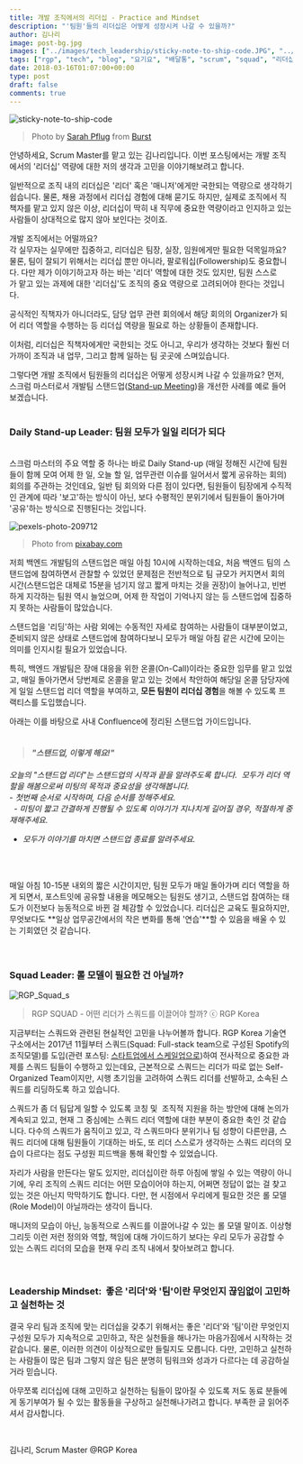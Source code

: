 ```yaml
---
title: 개발 조직에서의 리더십 - Practice and Mindset
description: "'팀원'들의 리더십은 어떻게 성장시켜 나갈 수 있을까?"
author: 김나리
image: post-bg.jpg
images: ["../images/tech_leadership/sticky-note-to-ship-code.JPG", "../images/tech_leadership/pexels-photo-209712.JPEG", "../images/tech_leadership/RGP_Squad_s.JPG"]
tags: ["rgp", "tech", "blog", "요기요", "배달통", "scrum", "squad", "리더십", "개발리더십"]
date: 2018-03-16T01:07:00+00:00
type: post
draft: false
comments: true
---
```


![sticky-note-to-ship-code]

> Photo by [Sarah Pflug](https://burst.shopify.com/@sarahpflugphoto) from [Burst](https://burst.shopify.com/teamwork) 

안녕하세요, Scrum Master를 맡고 있는 김나리입니다. 이번 포스팅에서는 개발 조직에서의 '리더십' 역량에 대한 저의 생각과 고민을 이야기해보려고 합니다.

일반적으로 조직 내의 리더십은 '리더' 혹은 '매니저'에게만 국한되는 역량으로 생각하기 쉽습니다. 물론, 채용 과정에서 리더십 경험에 대해 묻기도 하지만, 실제로 조직에서 직책자를 맡고 있지 않은 이상, 리더십이 딱히 내 직무에 중요한 역량이라고 인지하고 있는 사람들이 상대적으로 많지 않아 보인다는 것이죠.


개발 조직에서는 어떨까요? <br>
각 실무자는 실무에만 집중하고, 리더십은 팀장, 실장, 임원에게만 필요한 덕목일까요? 물론, 팀이 잘되기 위해서는 리더십 뿐만 아니라, 팔로워십(Followership)도 중요합니다. 다만 제가 이야기하고자 하는 바는 '리더' 역할에 대한 것도 있지만, 팀원 스스로가 맡고 있는 과제에 대한 '리더십'도 조직의 중요 역량으로 고려되어야 한다는 것입니다.

공식적인 직책자가 아니더라도, 담당 업무 관련 회의에서 해당 회의의 Organizer가 되어 리더 역할을 수행하는 등 리더십 역량을 필요로 하는 상황들이 존재합니다.

이처럼, 리더십은 직책자에게만 국한되는 것도 아니고, 우리가 생각하는 것보다 훨씬 더 가까이 조직과 내 업무, 그리고 함께 일하는 팀 곳곳에 스며있습니다.

그렇다면 개발 조직에서 팀원들의 리더십은 어떻게 성장시켜 나갈 수 있을까요? 먼저, 스크럼 마스터로서 개발팀 스탠드업([Stand-up Meeting](https://en.wikipedia.org/wiki/Stand-up_meeting))을 개선한 사례를 예로 들어 보겠습니다. <br /><br />


### Daily Stand-up Leader: 팀원 모두가 일일 리더가 되다

<br> 스크럼 마스터의 주요 역할 중 하나는 바로 Daily Stand-up (매일 정해진 시간에 팀원들이 함께 모여 어제 한 일, 오늘 할 일, 업무관련 이슈를 일어서서 짧게 공유하는 회의) 회의를 주관하는 것인데요,
일반 팀 회의와 다른 점이 있다면, 팀원들이 팀장에게 수직적인 관계에 따라 '보고'하는 방식이 아닌, 보다 수평적인 분위기에서 팀원들이 돌아가며 '공유'하는 방식으로 진행된다는 것입니다. <br />

![pexels-photo-209712]
> Photo from [pixabay.com](https://pixabay.com/en/play-stone-network-networked-1237458/)

저희 백엔드 개발팀의 스탠드업은 매일 아침 10시에 시작하는데요, 처음 백엔드 팀의 스탠드업에 참여하면서 관찰할 수 있었던 문제점은 전반적으로 팀 규모가 커지면서 회의 시간(스탠드업은 대체로 15분을 넘기지 않고 짧게 마치는 것을 권장)이 늘어나고, 빈번하게 지각하는 팀원 역시 늘었으며, 어제 한 작업이 기억나지 않는 등 스탠드업에 집중하지 못하는 사람들이 많았습니다.

스탠드업을 '리딩'하는 사람 외에는 수동적인 자세로 참여하는 사람들이 대부분이었고, 준비되지 않은 상태로 스탠드업에 참여하다보니 모두가 매일 아침 같은 시간에 모이는 의미를 인지시킬 필요가 있었습니다.

특히, 백엔드 개발팀은 장애 대응을 위한 온콜(On-Call)이라는 중요한 임무를 맡고 있었고, 매일 돌아가면서 당번제로 온콜을 맡고 있는 것에서 착안하여 해당일 온콜 담당자에게 일일 스탠드업 리더 역할을 부여하고, **모든 팀원이 리더십 경험**을 해볼 수 있도록 프랙티스를 도입했습니다.

아래는 이를 바탕으로 사내 Confluence에 정리된 스탠드업 가이드입니다.<br><br />


> #### _"스탠드업, 이렇게 해요!"_ <br>
_오늘의 "스탠드업 리더"는 스탠드업의 시작과 끝을 알려주도록 합니다. 
모두가 리더 역할을 해봄으로써 미팅의 목적과 중요성을 생각해봅니다. <br>_
- _첫번째 순서로 시작하며, 다음 순서를 정해주세요._<br> 
- _미팅이 짧고 간결하게 진행될 수 있도록 이야기가 지나치게 길어질 경우, 적절하게 중재해주세요._<br>
- _모두가 이야기를 마치면 스탠드업 종료를 알려주세요._


  

<br> 매일 아침 10-15분 내외의 짧은 시간이지만, 팀원 모두가 매일 돌아가며 리더 역할을 하게 되면서, 포스트잇에 공유할 내용을 메모해오는 팀원도 생기고, 스탠드업 참여하는 태도가 이전보다 능동적으로 바뀐 걸 체감할 수 있었습니다.
리더십은 교육도 필요하지만, 무엇보다도 **일상 업무공간에서의 작은 변화를 통해 '연습'**할 수 있음을 배울 수 있는 기회였던 것 같습니다. <br>
 <br /><br />

### Squad Leader: 롤 모델이 필요한 건 아닐까? <br >

![RGP_Squad_s]

> RGP SQUAD - 어떤 리더가 스쿼드를 이끌어야 할까? ⓒ RGP Korea


지금부터는 스쿼드와 관련된 현실적인 고민을 나누어볼까 합니다.
RGP Korea 기술연구소에서는 2017년 11월부터 스쿼드(Squad: Full-stack team으로 구성된 Spotify의 조직모델)를 도입(관련 포스팅: [스타트업에서 스케일업으로](https://rgpkorea.github.io/posts/rgpkorea-startup-to-scaleup/))하여 전사적으로 중요한 과제를 스쿼드 팀들이 수행하고 있는데요,
근본적으로 스쿼드는 리더가 따로 없는 Self-Organized Team이지만, 시행 초기임을 고려하여 스쿼드 리더를 선발하고, 소속된 스쿼드를 리딩하도록 하고 있습니다.


스쿼드가 좀 더 팀답게 일할 수 있도록 코칭 및  조직적 지원을 하는 방안에 대해 논의가 계속되고 있고, 현재 그 중심에는 스쿼드 리더 역할에 대한 부분이 중요한 축인 것 같습니다.
다수의 스쿼드가 움직이고 있고, 각 스쿼드마다 분위기나 팀 성향이 다른만큼, 스쿼드 리더에 대해 팀원들이 기대하는 바도, 또 리더 스스로가 생각하는 스쿼드 리더의 모습이 다르다는 점도 구성원 피드백을 통해 확인할 수 있었습니다.


자리가 사람을 만든다는 말도 있지만, 리더십이란 하루 아침에 쌓일 수 있는 역량이 아니기에, 우리 조직의 스쿼드 리더는 어떤 모습이어야 하는지, 어쩌면 정답이 없는 걸 찾고 있는 것은 아닌지 막막하기도 합니다.
다만, 현 시점에서 우리에게 필요한 것은 롤 모델(Role Model)이 아닐까라는 생각이 듭니다.


매니저의 모습이 아닌, 능동적으로 스쿼드를 이끌어나갈 수 있는 롤 모델 말이죠.
이상형 그리듯 이런 저런 정의와 역할, 책임에 대해 가이드하기 보다는 우리 모두가 공감할 수 있는 스쿼드 리더의 모습을 현재 우리 조직 내에서 찾아보려고 합니다.

<br />

### Leadership Mindset:  좋은 '리더'와 '팀'이란 무엇인지 끊임없이 고민하고 실천하는 것 
결국 우리 팀과 조직에 맞는 리더십을 갖추기 위해서는 좋은 '리더'와 '팀'이란 무엇인지 구성원 모두가 지속적으로 고민하고, 작은 실천들을 해나가는 마음가짐에서 시작하는 것 같습니다.
물론, 이러한 의견이 이상적으로만 들릴지도 모릅니다. 다만, 고민하고 실천하는 사람들이 많은 팀과 그렇지 않은 팀은 분명히 팀워크와 성과가 다르다는 데 공감하실 거라 믿습니다.

아무쪼록 리더십에 대해 고민하고 실천하는 팀들이 많아질 수 있도록 저도 동료 분들에게 동기부여가 될 수 있는 활동들을 구상하고 실천해나가려고 합니다.
부족한 글 읽어주셔서 감사합니다.

<br>

김나리, Scrum Master @RGP Korea

[sticky-note-to-ship-code]:
../images/tech_leadership/sticky-note-to-ship-code.jpg

[pexels-photo-209712]:
../images/tech_leadership/pexels-photo-209712.jpeg

[RGP_Squad_s]:
../images/tech_leadership/RGP_Squad_s.JPG
